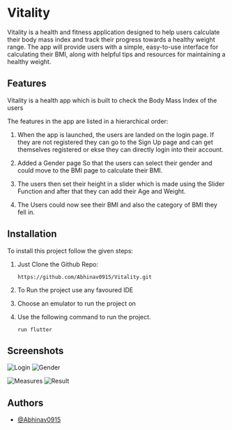 
# Vitality

Vitality is a health and fitness application designed to help users calculate their body mass index and track their progress towards a healthy weight range. The app will provide users with a simple, easy-to-use interface for calculating their BMI, along with helpful tips and resources for maintaining a healthy weight.




## Features


Vitality is a health app which is built to check the Body Mass Index of the users

The features in the app are listed in a hierarchical order:

1. When the app is launched, the users are landed on the login page. If they are not registered they can go to the Sign Up page and can get themselves registered or ekse they can directly login into their account.

2. Added a Gender page So that the users can select their gender and could move to the BMI page to calculate their BMI.

3. The users then set their height in a slider which is made using the Slider Function and after that they can add their Age and Weight.

4. The Users could now see their BMI and also the category of BMI they fell in.

 
## Installation

To install this project follow the given steps:

1. Just Clone the Github Repo:
    ```
    https://github.com/Abhinav0915/Vitality.git
    ```
2. To Run the project use any favoured IDE

3. Choose an emulator to run the project on

4. Use the following command to run the project.

    ```
    run flutter
    ```

    

## Screenshots


![Login](https://github.com/Abhinav0915/Vitality/blob/main/vitality/assets/screenshots/login.png) 
![Gender](https://github.com/Abhinav0915/Vitality/blob/main/vitality/assets/screenshots/gender.png)

![Measures](https://github.com/Abhinav0915/Vitality/blob/main/vitality/assets/screenshots/measures.png) 
![Result](https://github.com/Abhinav0915/Vitality/blob/main/vitality/assets/screenshots/result.png)


## Authors

- [@Abhinav0915](https://github.com/Abhinav0915)

